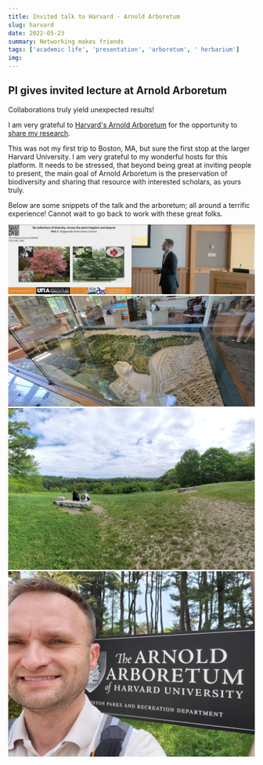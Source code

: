 ```yaml
---
title: Invited talk to Harvard - Arnold Arboretum
slug: harvard
date: 2022-05-23
summary: Networking makes friends
tags: ['academic life', 'presentation', 'arboretum', ' herbarium']
img:
---
```


## PI gives invited lecture at Arnold Arboretum

Collaborations truly yield unexpected results!

I am very grateful to [Harvard's Arnold Arboretum](https://arboretum.harvard.edu) for the opportunity to [share my research](https://www.youtube.com/watch?v=_XicJVD_luM#t=26m04s). 

This was not my first trip to Boston, MA, but sure the first stop at the larger Harvard University. I am very grateful to my wonderful hosts for this platform. It needs to be stressed, that beyond being great at inviting people to present, the main goal of Arnold Arboretum is the preservation of biodiversity and sharing that resource with interested scholars, as yours truly.

Below are some snippets of the talk and the arboretum; all around a terrific experience! Cannot wait to go back to work with these great folks.

 ![talk](./talk.jpg "The opening slide of my presentation")
 ![3d](./3d.jpg "An bird-view of the Arnold Arboretum grounds")
 ![arboretum](./arboretum.png "Boston panorama from the Peters Hill")
 ![entrance](./entrance.jpg "I have arrived!")
